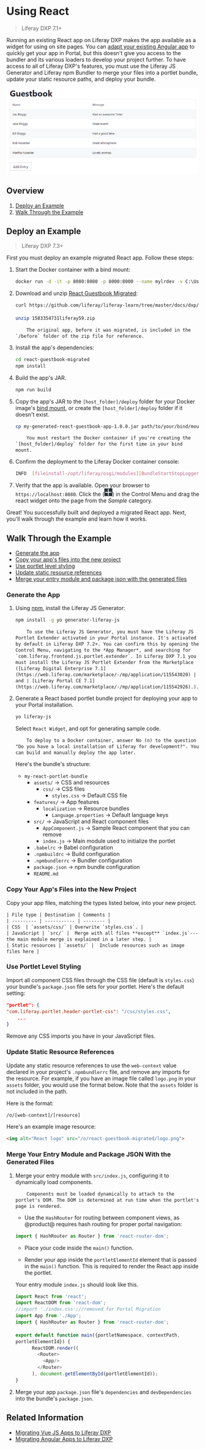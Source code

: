 # Using React

> Liferay DXP 7.1+

Running an existing React app on Liferay DXP makes the app available as a widget for using on site pages. You can [adapt your existing Angular app](TODO) to quickly get your app in Portal, but this doesn't give you access to the bundler and its various loaders to develop your project further. To have access to all of Liferay DXP's features, you must use the Liferay JS Generator and Liferay npm Bundler to merge your files into a portlet bundle, update your static resource paths, and deploy your bundle. 

![Apps like this Guestbook app are easy to migrate.](./using-react/images/01.png)

## Overview

1. [Deploy an Example](#deploy-an-example)
1. [Walk Through the Example](#walk-through-an-example)

## Deploy an Example

> Liferay DXP 7.3+

First you must deploy an example migrated React app. Follow these steps:

1. Start the Docker container with a bind mount:

    ```bash
    docker run -d -it -p 8080:8080 -p 8000:8000 --name mylrdev -v C:\Users\liferay\Desktop\liferay-docker:/mnt/liferay liferay/portal:7.3.0-ga1
    ```

1. Download and unzip [React Guestbook Migrated](https://github.com/liferay/liferay-learn/tree/master/docs/dxp/7.x/en/developing-applications/developing-a-single-page-application/using-react/1583354731liferay59.zip):

    ```bash
    curl https://github.com/liferay/liferay-learn/tree/master/docs/dxp/7.x/en/developing-applications/developing-a-single-page-application/using-react/1583354731liferay59.zip
    
    unzip 1583354731liferay59.zip
    ```

    ```note::
        The original app, before it was migrated, is included in the `/before` folder of the zip file for reference.
    ```

1. Install the app's dependencies:

    ```bash
    cd react-guestbook-migrated
    npm install
    ```

1. Build the app's JAR.

    ```bash
    npm run build
    ```

1. Copy the app's JAR to the `[host_folder]/deploy` folder for your Docker image's [bind mount](TODO), or create the `[host_folder]/deploy` folder if it doesn't exist.

    ```bash
    cp my-generated-react-guestbook-app-1.0.0.jar path/to/your/bind/mount
    ```

    ```note::
        You must restart the Docker container if you're creating the `[host_folder]/deploy` folder for the first time in your bind mount.
    ```

1. Confirm the deployment to the Liferay Docker container console:

    ```bash
    INFO  [fileinstall-/opt/liferay/osgi/modules][BundleStartStopLogger:39] STARTED my-generated-react-guestbook-app_1.0.0 [1117]
    ```

1. Verify that the app is available. Open your browser to `https://localhost:8080`. Click the (![Add button](../../images/icon-add-app.png)) in the Control Menu and drag the react widget onto the page from the *Sample* category.

Great! You successfully built and deployed a migrated React app. Next, you'll walk through the example and learn how it works.

## Walk Through the Example

* [Generate the app](#generate-the-app)
* [Copy your app's files into the new project](#copy-your-apps-files-into-the-new-project)
* [Use portlet level styling](#use-portlet-level-styling)
* [Update static resource references](#update-static-resource-references)
* [Merge your entry module and package json with the generated files](#merge-your-entry-module-and-package-json-with-the-generated-files)

### Generate the App

1. Using [npm](https://www.npmjs.com/), install the Liferay JS Generator:

    ```bash
    npm install -g yo generator-liferay-js
    ```

    ```note::
        To use the Liferay JS Generator, you must have the Liferay JS Portlet Extender activated in your Portal instance. It's activated by default in Liferay DXP 7.2+. You can confirm this by opening the Control Menu, navigating to the *App Manager*, and searching for `com.liferay.frontend.js.portlet.extender`. In Liferay DXP 7.1 you must install the Liferay JS Portlet Extender from the Marketplace ([Liferay Digital Enterprise 7.1](https://web.liferay.com/marketplace/-/mp/application/115543020) | and | [Liferay Portal CE 7.1](https://web.liferay.com/marketplace/-/mp/application/115542926).).
    ```

1. Generate a React based portlet bundle project for deploying your app to your Portal installation. 

    ```bash
    yo liferay-js
    ```

    Select `React Widget`, and opt for generating sample code.
    
    ```note::
        To deploy to a Docker container, answer No (n) to the question "Do you have a local installation of Liferay for development?". You can build and manually deploy the app later.
    ```
    
    Here's the bundle's structure: 

    *   `my-react-portlet-bundle`
        *   `assets/` &rarr; CSS and resources
            *   `css/` &rarr; CSS files
                * `styles.css` &rarr; Default CSS file
        *   `features/` &rarr; App features
            *   `localization` &rarr; Resource bundles
                *   `Language.properties` &rarr; Default language keys
        *   `src/` &rarr; JavaScript and React component files
            *   `AppComponent.js` &rarr; Sample React component that you can remove
            *   `index.js` &rarr; Main module used to initialize the portlet
        *   `.babelrc` &rarr; Babel configuration
        *   `.npmbuildrc` &rarr; Build configuration
        *   `.npmbundlerrc` &rarr; Bundler configuration
        *   `package.json` &rarr; npm bundle configuration
        *   `README.md`

### Copy Your App's Files into the New Project

Copy your app files, matching the types listed below, into your new project.

    | File type | Destination | Comments |
    | --------- | ----------- | -------- |
    | CSS  | `assets/css/` | Overwrite `styles.css`. |
    | JavaScript | `src/` |  Merge with all files **except** `index.js`---the main module merge is explained in a later step. |
    | Static resources | `assets/` |  Include resources such as image files here |

### Use Portlet Level Styling

Import all component CSS files through the CSS file (default is `styles.css`) your bundle's `package.json` file sets for your portlet. Here's the default setting:

```json
"portlet": {
"com.liferay.portlet.header-portlet-css": "/css/styles.css",
    ...
}
```

Remove any CSS imports you have in your JavaScript files.

### Update Static Resource References

Update any static resource references to use the `web-context` value declared in your project's `.npmbundlerrc` file, and remove any imports for the resource. For example, if you have an image file called `logo.png` in your `assets` folder, you would use the format below. Note that the `assets` folder is not included in the path.

Here is the format:

```html
/o/[web-context]/[resource]
```

Here's an example image resource:

```html
<img alt="React logo" src="/o/react-guestbook-migrated/logo.png">
```

### Merge Your Entry Module and Package JSON With the Generated Files

1. Merge your entry module with `src/index.js`, configuring it to dynamically load components. 

    ```note::
        Components must be loaded dynamically to attach to the portlet's DOM. The DOM is determined at run time when the portlet's page is rendered.
    ```

    * Use the `HashRouter` for routing between component views, as @product@ requires hash routing for proper portal navigation:
 
    ```javascript
    import { HashRouter as Router } from 'react-router-dom';
    ```

    * Place your code inside the `main()` function.

    * Render your app inside the `portletElementId` element that is passed in the `main()` function. This is required to render the React app inside the portlet.

    Your entry module `index.js` should look like this. 

    ```javascript
    import React from 'react';
    import ReactDOM from 'react-dom';
    //import './index.css';//removed for Portal Migration
    import App from './App';
    import { HashRouter as Router } from 'react-router-dom';

    export default function main({portletNamespace, contextPath, 
    portletElementId}) {
          ReactDOM.render((
            <Router>
              <App/>
            </Router>
          ), document.getElementById(portletElementId));
    }
    ```

1. Merge your app `package.json` file's `dependencies` and `devDependencies` into the bundle's `package.json`.

## Related Information

* [Migrating Vue JS Apps to Liferay DXP](./using-vuejs.md)
* [Migrating Angular Apps to Liferay DXP](./using-angular.md)
